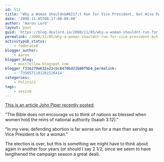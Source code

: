 ```yaml
---
id: 511
title: 'Why a Woman Shouldn&#8217;t Run for Vice President, but Wise People May Still Vote for Her'
date: '2008-11-05T08:17:00-08:00'
author: 'Aaron Lord'
layout: post
guid: 'https://blog.devlord.io/2008/11/05/why-a-woman-shouldnt-run-for-vice-president-but-wise-people-may-still-vote-for-her/'
permalink: /2008/11/05/why-a-woman-shouldnt-run-for-vice-president-but-wise-people-may-still-vote-for-her/
activitypub_status:
    - federated
blogger_author:
    - Aaron
blogger_blog:
    - mustfollow.blogspot.com
blogger_f316279e632a22cbc8478bd21b80f9b4_permalink:
    - '7350571101261526414'
categories:
    - Politics
tags:
    - sexism
---
```


<a href="http://www.desiringgod.org/Blog/1474_Why_a_Woman_Shouldnt_Run_for_Vice_President_but_Wise_People_May_Still_Vote_for_Her/">This is an article John Piper recently posted</a>.

"The Bible does not encourage us to think of nations as blessed when women hold the reins of national authority (Isaiah 3:12)."

"In my view, defending abortion is far worse sin for a man than serving as Vice President is for a woman."

The election is over, but this is something we might have to think about again in another four years (or should I say 2 1/2, since we seem to have lengthened the campaign season a great deal).